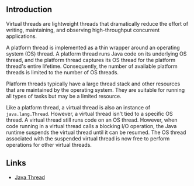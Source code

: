 ## Introduction

Virtual threads are lightweight threads that dramatically reduce the effort of writing, maintaining, and observing high-throughput concurrent applications.


A platform thread is implemented as a thin wrapper around an operating system (OS) thread.
A platform thread runs Java code on its underlying OS thread, and the platform thread captures its OS thread for the platform thread's entire lifetime. 
Consequently, the number of available platform threads is limited to the number of OS threads.

Platform threads typically have a large thread stack and other resources that are maintained by the operating system. 
They are suitable for running all types of tasks but may be a limited resource.


Like a platform thread, a virtual thread is also an instance of `java.lang.Thread`. 
However, a virtual thread isn't tied to a specific OS thread. A virtual thread still runs code on an OS thread. 
However, when code running in a virtual thread calls a blocking I/O operation, the Java runtime suspends the virtual thread until it can be resumed. 
The OS thread associated with the suspended virtual thread is now free to perform operations for other virtual threads.

## Links

- [Java Thread](/docs/CS/Java/JDK/Concurrency/Thread.md)